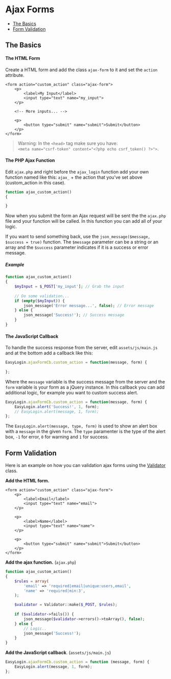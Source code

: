 # Ajax Forms
- [The Basics](#the-basics)
- [Form Validation](#form-validation)

## The Basics

#### The HTML Form

Create a HTML form and add the class `ajax-form` to it and set the `action` attribute.

```markup
<form action="custom_action" class="ajax-form">
    <p>
        <label>My Input</label>
        <input type="text" name="my_input">
    </p>

    <!-- More inputs... -->

    <p>
        <button type="submit" name="submit">Submit</button>
    </p>
</form>
```

>Warning: In the `<head>` tag make sure you have: <br> `<meta name="csrf-token" content="<?php echo csrf_token() ?>">`.


#### The PHP Ajax Function 

Edit `ajax.php` and right before the `ajax_login` function add your own function named like this: `ajax_` + the action that you've set above (custom_action in this case).

```php
function ajax_custom_action() 
{

}
```

Now when you submit the form an Ajax request will be sent the the `ajax.php` file and your function will be called. In this function you can add all of your logic.

If you want to send something back, use the `json_message($message, $success = true)` function. The `$message` parameter can be a string or an array and the `$success` parameter indicates if it is a success or error message.

##### Example

```php
function ajax_custom_action() 
{
    $myInput = $_POST['my_input']; // Grab the input
    
    // Do some validation...
    if (empty($myInput)) {
        json_message('Error message...', false); // Error message
    } else {
        json_message('Success!'); // Success message
    }
}
```

#### The JavaScript Callback

To handle the success response from the server, edit `assets/js/main.js` and at the bottom add a callback like this:

```javascript
EasyLogin.ajaxFormCb.custom_action = function(message, form) {
    
};
```

Where the `message` variable is the success message from the server and the `form` variable is your form as a jQuery instance. In this callback you can add additional logic, for example you want to custom success alert.

```javascript
EasyLogin.ajaxFormCb.custom_action = function(message, form) {
    EasyLogin.alert('Success!', 1, form);
    // EasyLogin.alert(message, 1, form);
};
```

The `EasyLogin.alert(message, type, form)` is used to show an alert box with a `message` in the given `form`. The `type` paramenter is the type of the alert box, `-1` for error, `0` for warning and `1` for success.


## Form Validation

Here is an example on how you can validation ajax forms using the [Validator](validation.md) class. 

__Add the HTML form.__

```markup
<form action="custom_action" class="ajax-form">
    <p>
        <label>Email</label>
        <input type="text" name="email">
    </p>

    <p>
        <label>Name</label>
        <input type="text" name="name">
    </p>

    <p>
        <button type="submit" name="submit">Submit</button>
    </p>
</form>
```

__Add the ajax function.__ (`ajax.php`)

```php
function ajax_custom_action() 
{   
    $rules = array(
        'email' => 'required|email|unique:users,email',
        'name' => 'required|min:3',
    );

    $validator = Validator::make($_POST, $rules);
    
    if ($validator->fails()) {
        json_message($validator->errors()->toArray(), false);
    } else {
        // Logic..
        json_message('Success!');
    }
}
```

__Add the JavaScript callback__. (`assets/js/main.js`)

```javascript
EasyLogin.ajaxFormCb.custom_action = function (message, form) {
    EasyLogin.alert(message, 1, form);
};
```
